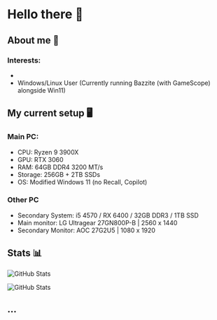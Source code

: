 # Hello there 👋

## About me 👤

### Interests:
- 
- Windows/Linux User (Currently running Bazzite (with GameScope) alongside Win11)

## My current setup 🖥️
  
### Main PC:
- CPU: Ryzen 9 3900X
- GPU: RTX 3060
- RAM: 64GB DDR4 3200 MT/s
- Storage: 256GB + 2TB SSDs
- OS: Modified Windows 11 (no Recall, Copilot)
### Other PC
- Secondary System: i5 4570 / RX 6400 / 32GB DDR3 / 1TB SSD
- Main monitor: LG Ultragear 27GN800P-B | 2560 x 1440
- Secondary Monitor: AOC 27G2U5 | 1080 x 1920

## Stats 📊

![GitHub Stats](https://github-readme-stats.vercel.app/api?username=NoobieDevX&theme=nord&show_icons=true&hide_border=true&count_private=true)

![GitHub Stats](https://github-readme-stats.vercel.app/api/top-langs/?username=NoobieDevX&theme=nord&show_icons=true&hide_border=true&layout=compact)

## ...
